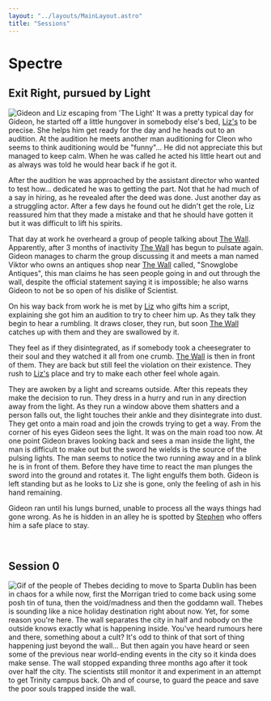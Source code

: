 ```yaml
---
layout: "../layouts/MainLayout.astro"
title: "Sessions"
---
```


# Spectre
## Exit Right, pursued by Light
<img id="art" src="images/Exit-Right.jpg" alt="Gideon and Liz escaping from 'The Light'">
It was a pretty typical day for Gideon, he started off a little hungover in somebody else's bed, <a href="Liz">Liz's</a> to be precise. She helps him get ready for the day and he heads out to an audition. At the audition he meets another man auditioning for Cleon who seems to think auditioning would be "funny"... He did not appreciate this but managed to keep calm. When he was called he acted his little heart out and as always was told he would hear back if he got it.

After the audition he was approached by the assistant director who wanted to test how... dedicated he was to getting the part. Not that he had much of a say in hiring, as he revealed after the deed was done. Just another day as a struggling actor.
After a few days he found out he didn't get the role, Liz reassured him that they made a mistake and that he should have gotten it but it was difficult to lift his spirits. 

That day at work he overheard a group of people talking about <a href="the-wall">The Wall</a>. Apparently, after 3 months of inactivity <a href="the-wall">The Wall</a> has begun to pulsate again. Gideon manages to charm the group discussing it and meets a man named Viktor who owns an antiques shop near <a href="the-wall">The Wall</a> called, "Snowglobe Antiques", this man claims he has seen people going in and out through the wall, despite the official statement saying it is impossible; he also warns Gideon to not be so open of his dislike of Scientist.

On his way back from work he is met by <a href="Liz">Liz</a> who gifts him a script, explaining she got him an audition to try to cheer him up. As they talk they begin to hear a rumbling. It draws closer, they run, but soon <a href="the-wall">The Wall</a> catches up with them and they are swallowed by it. 

They feel as if they disintegrated, as if somebody took a cheesegrater to their soul and they watched it all from one crumb. 
<a href="the-wall">The Wall</a> is then in front of them. They are back but still feel the violation on their existence. They rush to <a href="Liz">Liz's</a> place and try to make each other feel whole again.


They are awoken by a light and screams outside. After this repeats they make the decision to run. They dress in a hurry and run in any direction away from the light. As they run a window above them shatters and a person falls out, the light touches their ankle and they disintegrate into dust. 
They get onto a main road and join the crowds trying to get a way. From the corner of his eyes Gideon sees the light. It was on the main road too now. 
At one point Gideon braves looking back and sees a man inside the light, the man is difficult to make out but the sword he wields is the source of the pulsing lights. The man seems to notice the two running away and in a blink he is in front of them. Before they have time to react the man plunges the sword into the ground and rotates it. The light engulfs them both. Gideon is left standing but as he looks to Liz she is gone, only the feeling of ash in his hand remaining.

Gideon ran until his lungs burned, unable to process all the ways things had gone wrong. As he is hidden in an alley he is spotted by <a href="the-help">Stephen</a> who offers him a safe place to stay.

<br />

## Session 0
<img id="art" src="images/moving to sparta.gif" alt="Gif of the people of Thebes deciding to move to Sparta">
Dublin has been in chaos for a while now, first the Morrigan tried to come back using some posh tin of tuna, then the void/madness and then the goddamn wall. Thebes is sounding like a nice holiday destination right about now. Yet, for some reason you're here. The wall separates the city in half and nobody on the outside knows exactly what is happening inside.
You've heard rumours here and there, something about a cult? It's odd to think of that sort of thing happening just beyond the wall... But then again you have heard or seen some of the previous near world-ending events in the city so it kinda does make sense.
The wall stopped expanding three months ago after it took over half the city. The scientists still monitor it and experiment in an attempt to get Trinity campus back. Oh and of course, to guard the peace and save the poor souls trapped inside the wall.
